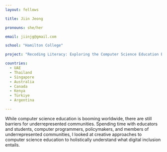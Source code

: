 ```yaml
---
layout: fellows

title: Jiin Jeong

pronouns: she/her

email: jiinjg@gmail.com

school: "Hamilton College"

project: "Recoding Literacy: Exploring the Computer Science Education Boom"

countries:
  - UAE
  - Thailand
  - Singapore
  - Australia
  - Canada
  - Kenya
  - Türkiye
  - Argentina

---
```


While computer science education is booming worldwide, there are still barriers for underrepresented communities. Spending time with educators and students, computer programmers, policymakers, and members of underrepresented communities, I looked at creative approaches to computer science education to holistically understand what digital inclusion entails.